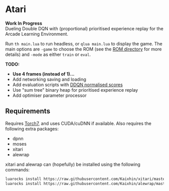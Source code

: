 Atari
=====

**Work In Progress**  
Dueling Double DQN with (proportional) prioritised experience replay for the Arcade Learning Environment.

Run `th main.lua` to run headless, or `qlua main.lua` to display the game. The main options are `-game` to choose the ROM (see the [ROM directory](roms/README.md) for more details) and `-mode` as either `train` or `eval`.

**TODO:**

- **Use 4 frames (instead of 1)...**
- Add networking saving and loading
- Add evaluation scripts with [DDQN normalised scores](http://arxiv.org/pdf/1509.06461v3.pdf)
- Use "sum tree" binary heap for prioritised experience replay
- Add optimiser parameter processor

Requirements
------------

Requires [Torch7](http://torch.ch/), and uses CUDA/cuDNN if available. Also requires the following extra packages:

- dpnn
- moses
- xitari
- alewrap

xitari and alewrap can (hopefully) be installed using the following commands:

```sh
luarocks install https://raw.githubusercontent.com/Kaixhin/xitari/master/xitari-0-0.rockspec
luarocks install https://raw.githubusercontent.com/Kaixhin/alewrap/master/alewrap-0-0.rockspec
```
